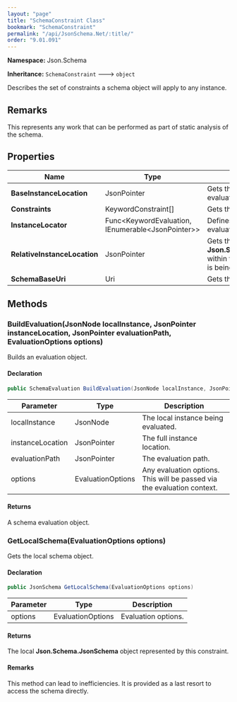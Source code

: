 ```yaml
---
layout: "page"
title: "SchemaConstraint Class"
bookmark: "SchemaConstraint"
permalink: "/api/JsonSchema.Net/:title/"
order: "9.01.091"
---
```

**Namespace:** Json.Schema

**Inheritance:**
`SchemaConstraint`
 🡒 
`object`

Describes the set of constraints a schema object will apply to any instance.

## Remarks

This represents any work that can be performed as part of static analysis of the schema.

## Properties

| Name | Type | Summary |
|---|---|---|
| **BaseInstanceLocation** | JsonPointer | Gets the base location within the instance that is being evaluated. |
| **Constraints** | KeywordConstraint[] | Gets the set of keyword constraints. |
| **InstanceLocator** | Func\<KeywordEvaluation, IEnumerable\<JsonPointer\>\> | Defines a method to identify relative instance locations at evaluation time. |
| **RelativeInstanceLocation** | JsonPointer | Gets the location relative to **Json.Schema.SchemaConstraint.BaseInstanceLocation** within the instance that<br>is being evaluated. |
| **SchemaBaseUri** | Uri | Gets the schema's base URI. |

## Methods

### BuildEvaluation(JsonNode localInstance, JsonPointer instanceLocation, JsonPointer evaluationPath, EvaluationOptions options)

Builds an evaluation object.

#### Declaration

```c#
public SchemaEvaluation BuildEvaluation(JsonNode localInstance, JsonPointer instanceLocation, JsonPointer evaluationPath, EvaluationOptions options)
```

| Parameter | Type | Description |
|---|---|---|
| localInstance | JsonNode | The local instance being evaluated. |
| instanceLocation | JsonPointer | The full instance location. |
| evaluationPath | JsonPointer | The evaluation path. |
| options | EvaluationOptions | Any evaluation options.  This will be passed via the evaluation context. |


#### Returns

A schema evaluation object.

### GetLocalSchema(EvaluationOptions options)

Gets the local schema object.

#### Declaration

```c#
public JsonSchema GetLocalSchema(EvaluationOptions options)
```

| Parameter | Type | Description |
|---|---|---|
| options | EvaluationOptions | Evaluation options. |


#### Returns

The local **Json.Schema.JsonSchema** object represented by this constraint.

#### Remarks

This method can lead to inefficiencies.  It is provided as a last resort to access the schema directly.

